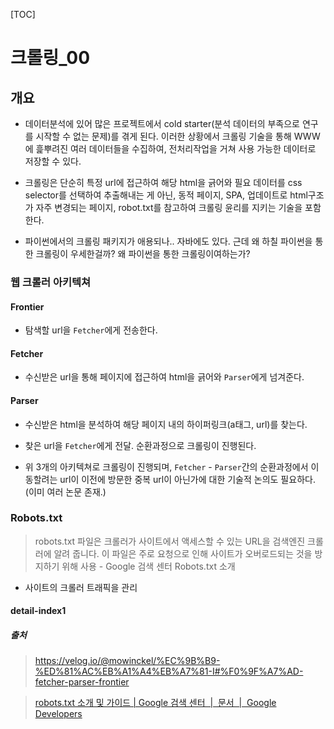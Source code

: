 [TOC]

# 크롤링_00

## 개요

- 데이터분석에 있어 많은 프로젝트에서 cold starter(분석 데이터의 부족으로 연구를 시작할 수 없는 문제)를 겪게 된다. 이러한 상황에서 크롤링 기술을 통해 WWW에 흝뿌려진 여러 데이터들을 수집하여, 전처리작업을 거쳐 사용 가능한 데이터로 저장할 수 있다.

- 크롤링은 단순히 특정 url에 접근하여 해당 html을 긁어와 필요 데이터를 css selector를 선택하여 추출해내는 게 아닌, 동적 페이지, SPA, 업데이트로 html구조가 자주 변경되는 페이지, robot.txt를 참고하여 크롤링 윤리를 지키는 기술을 포함한다.

- 파이썬에서의 크롤링 패키지가 애용되나.. 자바에도 있다. 근데 왜 하칠 파이썬을 통한 크롤링이 우세한걸까? 왜 파이썬을 통한 크롤링이여하는가?

### 웹 크롤러 아키텍쳐

#### Frontier

- 탐색할 url을 `Fetcher`에게 전송한다.

#### Fetcher

- 수신받은 url을 통해 페이지에 접근하여 html을 긁어와 `Parser`에게 넘겨준다.

#### Parser

- 수신받은 html을 분석하여 해당 페이지 내의 하이퍼링크(a태그, url)를 찾는다. 

- 찾은 url을 `Fetcher`에게 전달. 순환과정으로 크롤링이 진행된다.

- 위 3개의 아키텍쳐로 크롤링이 진행되며, `Fetcher` - `Parser`간의 순환과정에서 이동할려는 url이 이전에 방문한 중복 url이 아닌가에 대한 기술적 논의도 필요하다.(이미 여러 논문 존재.)

### Robots.txt

> robots.txt 파일은 크롤러가 사이트에서 액세스할 수 있는 URL을 검색엔진 크롤러에 알려 줍니다. 이 파일은 주로 요청으로 인해 사이트가 오버로드되는 것을 방지하기 위해 사용 - Google 검색 센터 Robots.txt 소개

- 사이트의 크롤러 트래픽을 관리

#### detail-index1

##### 출처

> https://velog.io/@mowinckel/%EC%9B%B9-%ED%81%AC%EB%A1%A4%EB%A7%81-I#%F0%9F%A7%AD-fetcher-parser-frontier

> [robots.txt 소개 및 가이드 | Google 검색 센터 &nbsp;|&nbsp; 문서 &nbsp;|&nbsp; Google Developers](https://developers.google.com/search/docs/advanced/robots/intro?hl=ko)
